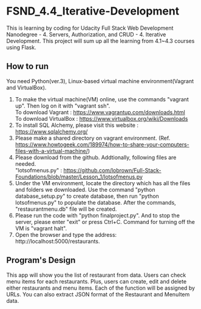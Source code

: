 # FSND_4.4_Iterative-Development
This is learning by coding for Udacity Full Stack Web Development Nanodegree - 4. Servers, Authorization, and CRUD - 4. Iterative Development. This project will sum up all the learning from 4.1~4.3 courses using Flask.

## How to run
You need Python(ver.3), Linux-based virtual machine environment(Vagrant and VirtualBox).
  1. To make the virtual machine(VM) online, use the commands "vagrant up". Then log on it with "vagrant ssh". </br>
    To download Vagrant : https://www.vagrantup.com/downloads.html</br>
    To download VirtualBox : https://www.virtualbox.org/wiki/Downloads
  2. To install SQL Alchemy, please visit this website : https://www.sqlalchemy.org/
  3. Please make a shared directory on vagrant environment. (Ref. https://www.howtogeek.com/189974/how-to-share-your-computers-files-with-a-virtual-machine/)
  4. Please download from the github. Addtionally, following files are needed.</br>
    "lotsofmenus.py" : https://github.com/lobrown/Full-Stack-Foundations/blob/master/Lesson_1/lotsofmenus.py
  5. Under the VM environment, locate the directory which has all the files and folders we downloaded. Use the command "python database_setup.py" to create database, then run "python lotsofmenus.py" to populate the database. After the commands, "restaurantmenu.db" file will be created.
  6. Please run the code with "python finalproject.py". And to stop the server, please enter "exit" or press Ctrl+C. Command for turning off the VM is "vagrant halt".
  7. Open the browser and type the address: http://localhost:5000/restaurants.


## Program's Design
This app will show you the list of restaurant from data. Users can check menu items for each restaurants. Plus, users can create, edit and delete either restaurants and menu items. Each of the function will be assigned by URLs. You can also extract JSON format of the Restaurant and MenuItem data.
